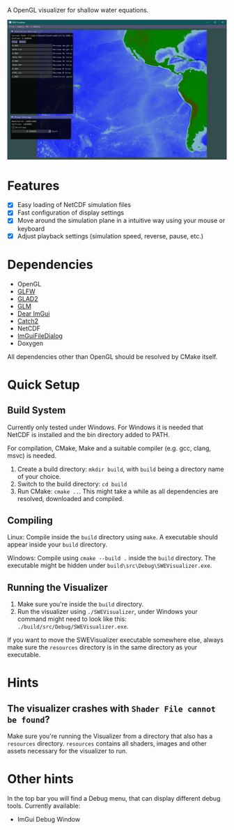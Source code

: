 A OpenGL visualizer for shallow water equations.

![A screenshot of the software should appear here](screenshots/SWEVisualizer_Chile.png)

# Features
- [x] Easy loading of NetCDF simulation files
- [x] Fast configuration of display settings
- [x] Move around the simulation plane in a intuitive way using your mouse or keyboard
- [x] Adjust playback settings (simulation speed, reverse, pause, etc.)

# Dependencies

- OpenGL
- [GLFW](https://github.com/glfw/glfw)
- [GLAD2](https://github.com/Dav1dde/glad)
- [GLM](https://github.com/g-truc/glm)
- [Dear ImGui](https://github.com/ocornut/imgui)
- [Catch2](https://github.com/catchorg/Catch2)
- NetCDF
- [ImGuiFileDialog](https://github.com/aiekick/ImGuiFileDialog)
- Doxygen

All dependencies other than OpenGL should be resolved by CMake itself.

# Quick Setup

## Build System

Currently only tested under Windows. For  Windows it is needed that NetCDF is installed and the bin directory added to PATH.

For compilation, CMake, Make and a suitable compiler (e.g. gcc, clang, msvc) is needed.

1. Create a build directory: `mkdir build`, with `build` being a directory name of your choice.
2. Switch to the build directory: `cd build`
3. Run CMake: `cmake ..`. This might take a while as all dependencies are resolved, downloaded and 
compiled.

## Compiling

Linux: Compile inside the `build` directory using `make`. A executable should appear inside your
`build` directory.

Windows: Compile using `cmake --build .` inside the `build` directory. The executable might be hidden under `build\src\Debug\SWEVisualizer.exe`.

## Running the Visualizer

1. Make sure you're inside the `build` directory.
2. Run the visualizer using `./SWEVisualizer`, under Windows your command might need to look like this: `./build/src/Debug/SWEVisualizer.exe`.

If you want to move the SWEVisualizer executable somewhere else, always make sure the
`resources` directory is in the same directory as your executable.

# Hints

## The visualizer crashes with `Shader File cannot be found`?

Make sure you're running the Visualizer from a directory that also has a `resources` directory. `resources` contains all shaders, images and other assets necessary for the
visualizer to run.

# Other hints

In the top bar you will find a Debug menu, that can display different debug tools. Currently available:
- ImGui Debug Window
